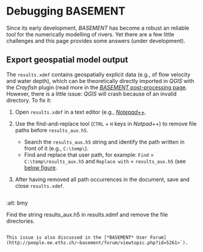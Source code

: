 # Debugging BASEMENT

Since its early development, *BASEMENT* has become a robust an reliable tool for the numerically modelling of rivers. Yet there are a few little challenges and this page provides some answers (under development).

## Export geospatial model output

The `results.xdmf` contains geospatially explicit data (e.g., of flow velocity and water depth), which can be theoretically directly imported in *QGIS* with the *Crayfish* plugin (read more in the [*BASEMENT* post-processing page](bm-post.html#qgis-imp-steps). However, there is a little issue: *QGIS* will crash because of an invalid directory. To fix it: 

1. Open `results.xdmf` in a text editor (e.g., [*Notepad++*](https://notepad-plus-plus.org/downloads/>`).
1. Use the find-and-replace tool (`CTRL` + `H` keys in *Notpad++*) to remove file paths before `results_aux.h5`.
    * Search the `results_aux.h5` string and identify the path written in front of it (e.g., `C:\temp\`). 
    * Find and replace that user path, for example: `Find` = `C:\temp\results_aux.h5` and `Replace with` = `results_aux.h5` (see [below figure](#npp-xdmf-replace>`).
1. After having removed all path occurrences in the document, save and close `results.xdmf`. 

    <a name="npp-xdmf-replace"></a>
   ```{figure} ../img/npp-xdmf-replace.png
:alt: bmy

Find the string results_aux.h5 in results.xdmf and remove the file directories.
``` 
    
This issue is also discussed in the [*BASEMENT* User Forum](http://people.ee.ethz.ch/~basement/forum/viewtopic.php?id=5261>`).




